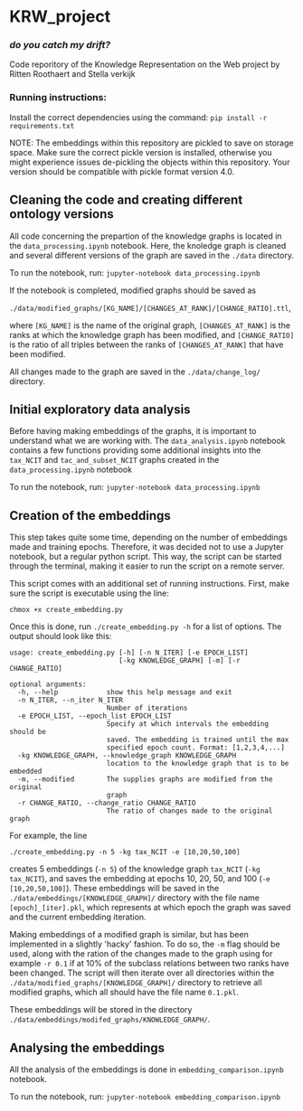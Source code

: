 # KRW_project
### _do you catch my drift?_
Code reporitory of the Knowledge Representation on the Web project by Ritten Roothaert and Stella verkijk

### Running instructions:
Install the correct dependencies using the command: ```pip install -r requirements.txt```

NOTE: The embeddings within this repository are pickled to save on storage space. Make sure the correct pickle version 
is installed, otherwise you might experience issues de-pickling the objects within this repository. Your version should 
be compatible with pickle format version 4.0.


## Cleaning the code and creating different ontology versions
All code concerning the prepartion of the knowledge graphs is located in the `data_processing.ipynb` notebook. Here, 
the knoledge graph is cleaned and several different versions of the graph are saved in the `./data` directory.

To run the notebook, run: `jupyter-notebook data_processing.ipynb`

If the notebook is completed, modified graphs should be saved as 

`./data/modified_graphs/[KG_NAME]/[CHANGES_AT_RANK]/[CHANGE_RATIO].ttl`,

where `[KG_NAME]` is the name of the original graph, `[CHANGES_AT_RANK]` is the ranks at which the knowledge graph has 
been modified, and `[CHANGE_RATIO]` is the ratio of all triples between the ranks of `[CHANGES_AT_RANK]` that have been 
modified.

All changes made to the graph are saved in the `./data/change_log/` directory.

## Initial exploratory data analysis
Before having making embeddings of the graphs, it is important to understand what we are working with. The 
`data_analysis.ipynb` notebook contains a few functions providing some additional insights into the `tax_NCIT` 
and `tac_and_subset_NCIT` graphs created in the `data_processing.ipynb` notebook

To run the notebook, run: `jupyter-notebook data_processing.ipynb`

## Creation of the embeddings
This step takes quite some time, depending on the number of embeddings made and training epochs. Therefore, it was 
decided not to use a Jupyter notebook, but a regular python script. This way, the script can be started through the 
terminal, making it easier to run the script on a remote server. 

This script comes with an additional set of running instructions. First, make sure the script is executable using the 
line:

`chmox +x create_embedding.py`

Once this is done, run `./create_embedding.py -h` for a list of options. The output should look like this:

```
usage: create_embedding.py [-h] [-n N_ITER] [-e EPOCH_LIST]
                           [-kg KNOWLEDGE_GRAPH] [-m] [-r CHANGE_RATIO]

optional arguments:
  -h, --help            show this help message and exit
  -n N_ITER, --n_iter N_ITER
                        Number of iterations
  -e EPOCH_LIST, --epoch_list EPOCH_LIST
                        Specify at which intervals the embedding should be
                        saved. The embedding is trained until the max
                        specified epoch count. Format: [1,2,3,4,...]
  -kg KNOWLEDGE_GRAPH, --knowledge_graph KNOWLEDGE_GRAPH
                        location to the knowledge graph that is to be embedded
  -m, --modified        The supplies graphs are modified from the original
                        graph
  -r CHANGE_RATIO, --change_ratio CHANGE_RATIO
                        The ratio of changes made to the original graph
```
For example, the line 

`./create_embedding.py -n 5 -kg tax_NCIT -e [10,20,50,100]` 

creates 5 embeddings
(`-n 5`) of the knowledge graph `tax_NCIT` (`-kg tax_NCIT`), and saves the embedding at epochs 10, 20, 50, and 100 
(`-e [10,20,50,100]`). These embeddings will be saved in the `./data/embeddings/[KNOWLEDGE_GRAPH]/` directory with the 
file name `[epoch]_[iter].pkl`, which represents at which epoch the graph was saved and the current embedding iteration.

Making embeddings of a modified graph is similar, but has been implemented in a slightly 'hacky' fashion. To do so, the
`-m` flag should be used, along with the ration of the changes made to the graph using for example `-r 0.1` if at 10% of 
the subclass relations between two ranks have been changed. The script will then iterate over all directories within the 
`./data/modified_graphs/[KNOWLEDGE_GRAPH]/` directory to retrieve all modified graphs, which all should have the 
file name `0.1.pkl`. 

These embeddings will be stored in the directory `./data/embeddings/modifed_graphs/KNOWLEDGE_GRAPH/`.

## Analysing the embeddings

All the analysis of the embeddings is done in `embedding_comparison.ipynb` notebook. 

To run the notebook, run: `jupyter-notebook embedding_comparison.ipynb`

